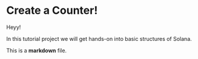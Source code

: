 # Create a Counter!

Heyy! 

In this tutorial project we will get hands-on into basic structures of Solana.




This is a **markdown** file.


